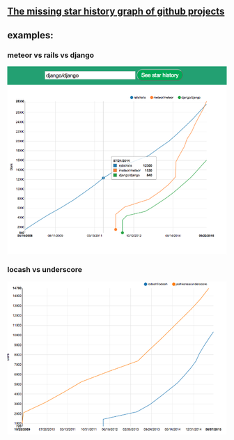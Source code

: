## [The missing star history graph of github projects](http://www.timqian.com/star_history/)

## examples:

### meteor vs rails vs django
![](django.png)


### locash vs underscore

![lodash vs underscore](lodash_underscore.png)
